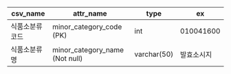 
| csv_name | attr_name                      | type        | ex        |
| -------- | ------------------------------ | ----------- | --------- |
| 식품소분류코드  | minor_category_code (PK)       | int         | 010041600 |
| 식품소분류명   | minor_category_name (Not null) | varchar(50) | 발효소시지     |
